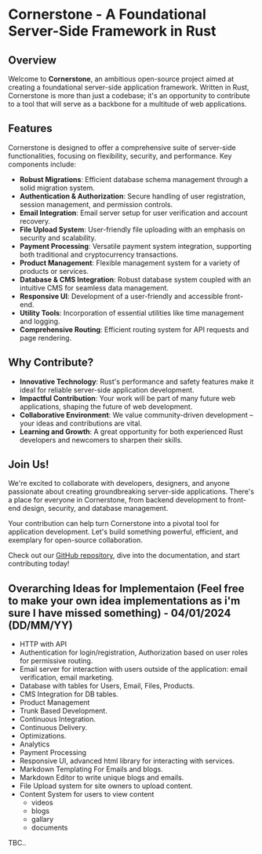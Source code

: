 # Cornerstone - A Foundational Server-Side Framework in Rust

## Overview

Welcome to **Cornerstone**, an ambitious open-source project aimed at creating a foundational server-side application framework. Written in Rust, Cornerstone is more than just a codebase; it's an opportunity to contribute to a tool that will serve as a backbone for a multitude of web applications.

## Features

Cornerstone is designed to offer a comprehensive suite of server-side functionalities, focusing on flexibility, security, and performance. Key components include:

- **Robust Migrations**: Efficient database schema management through a solid migration system.
- **Authentication & Authorization**: Secure handling of user registration, session management, and permission controls.
- **Email Integration**: Email server setup for user verification and account recovery.
- **File Upload System**: User-friendly file uploading with an emphasis on security and scalability.
- **Payment Processing**: Versatile payment system integration, supporting both traditional and cryptocurrency transactions.
- **Product Management**: Flexible management system for a variety of products or services.
- **Database & CMS Integration**: Robust database system coupled with an intuitive CMS for seamless data management.
- **Responsive UI**: Development of a user-friendly and accessible front-end.
- **Utility Tools**: Incorporation of essential utilities like time management and logging.
- **Comprehensive Routing**: Efficient routing system for API requests and page rendering.

## Why Contribute?

- **Innovative Technology**: Rust's performance and safety features make it ideal for reliable server-side application development.
- **Impactful Contribution**: Your work will be part of many future web applications, shaping the future of web development.
- **Collaborative Environment**: We value community-driven development – your ideas and contributions are vital.
- **Learning and Growth**: A great opportunity for both experienced Rust developers and newcomers to sharpen their skills.

## Join Us!

We're excited to collaborate with developers, designers, and anyone passionate about creating groundbreaking server-side applications. There's a place for everyone in Cornerstone, from backend development to front-end design, security, and database management.

Your contribution can help turn Cornerstone into a pivotal tool for application development. Let's build something powerful, efficient, and exemplary for open-source collaboration.

Check out our [GitHub repository](#), dive into the documentation, and start contributing today!

## Overarching Ideas for Implementaion (Feel free to make your own idea implementations as i'm sure I have missed something) - 04/01/2024 (DD/MM/YY)

- HTTP with API
- Authentication for login/registration, Authorization based on user roles for permissive routing.
- Email server for interaction with users outside of the application: email verification, email marketing.
- Database with tables for Users, Email, Files, Products.
- CMS Integration for DB tables.
- Product Management
- Trunk Based Development.
- Continuous Integration.
- Continuous Delivery.
- Optimizations.
- Analytics
- Payment Processing
- Responsive UI, advanced html library for interacting with services.
- Markdown Templating For Emails and blogs.
- Markdown Editor to write unique blogs and emails.
- File Upload system for site owners to upload content.
- Content System for users to view content
   - videos
   -  blogs
   -  gallary
   -  documents

TBC..
